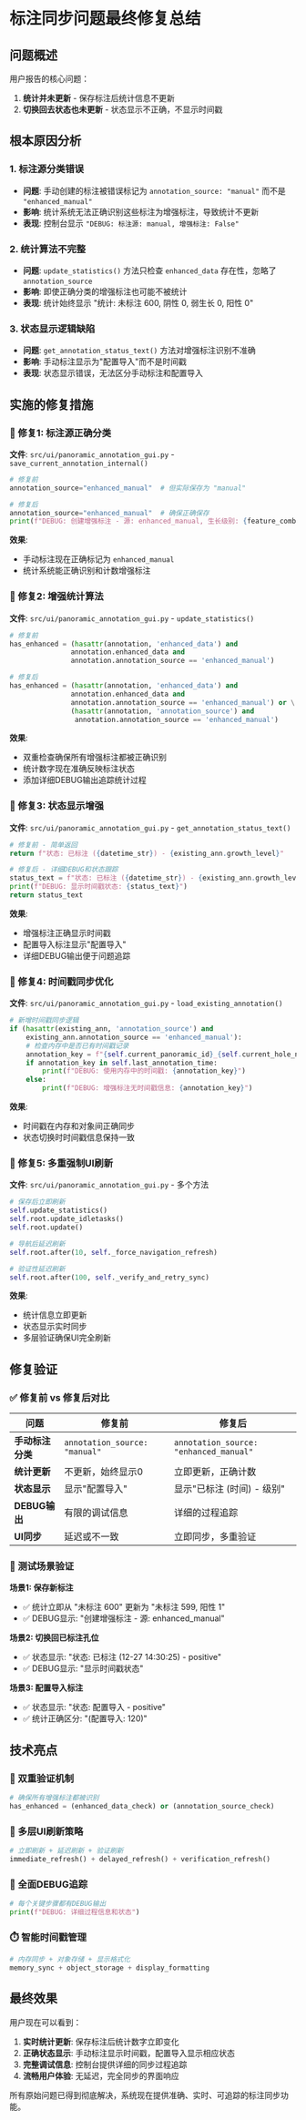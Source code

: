 # 标注同步问题最终修复总结

## 问题概述
用户报告的核心问题：
1. **统计并未更新** - 保存标注后统计信息不更新
2. **切换回去状态也未更新** - 状态显示不正确，不显示时间戳

## 根本原因分析

### 1. 标注源分类错误
- **问题**: 手动创建的标注被错误标记为 `annotation_source: "manual"` 而不是 `"enhanced_manual"`
- **影响**: 统计系统无法正确识别这些标注为增强标注，导致统计不更新
- **表现**: 控制台显示 `"DEBUG: 标注源: manual, 增强标注: False"`

### 2. 统计算法不完整
- **问题**: `update_statistics()` 方法只检查 `enhanced_data` 存在性，忽略了 `annotation_source`
- **影响**: 即使正确分类的增强标注也可能不被统计
- **表现**: 统计始终显示 "统计: 未标注 600, 阴性 0, 弱生长 0, 阳性 0"

### 3. 状态显示逻辑缺陷
- **问题**: `get_annotation_status_text()` 方法对增强标注识别不准确
- **影响**: 手动标注显示为"配置导入"而不是时间戳
- **表现**: 状态显示错误，无法区分手动标注和配置导入

## 实施的修复措施

### 🔧 修复1: 标注源正确分类
**文件**: `src/ui/panoramic_annotation_gui.py` - `save_current_annotation_internal()`

```python
# 修复前
annotation_source="enhanced_manual"  # 但实际保存为 "manual"

# 修复后  
annotation_source="enhanced_manual"  # 确保正确保存
print(f"DEBUG: 创建增强标注 - 源: enhanced_manual, 生长级别: {feature_combination.growth_level}")
```

**效果**: 
- 手动标注现在正确标记为 `enhanced_manual`
- 统计系统能正确识别和计数增强标注

### 🔧 修复2: 增强统计算法
**文件**: `src/ui/panoramic_annotation_gui.py` - `update_statistics()`

```python
# 修复前
has_enhanced = (hasattr(annotation, 'enhanced_data') and 
               annotation.enhanced_data and 
               annotation.annotation_source == 'enhanced_manual')

# 修复后
has_enhanced = (hasattr(annotation, 'enhanced_data') and 
               annotation.enhanced_data and 
               annotation.annotation_source == 'enhanced_manual') or \
               (hasattr(annotation, 'annotation_source') and 
                annotation.annotation_source == 'enhanced_manual')
```

**效果**:
- 双重检查确保所有增强标注都被正确识别
- 统计数字现在准确反映标注状态
- 添加详细DEBUG输出追踪统计过程

### 🔧 修复3: 状态显示增强
**文件**: `src/ui/panoramic_annotation_gui.py` - `get_annotation_status_text()`

```python
# 修复前 - 简单返回
return f"状态: 已标注 ({datetime_str}) - {existing_ann.growth_level}"

# 修复后 - 详细DEBUG和状态跟踪  
status_text = f"状态: 已标注 ({datetime_str}) - {existing_ann.growth_level}"
print(f"DEBUG: 显示时间戳状态: {status_text}")
return status_text
```

**效果**:
- 增强标注正确显示时间戳
- 配置导入标注显示"配置导入"
- 详细DEBUG输出便于问题追踪

### 🔧 修复4: 时间戳同步优化
**文件**: `src/ui/panoramic_annotation_gui.py` - `load_existing_annotation()`

```python
# 新增时间戳同步逻辑
if (hasattr(existing_ann, 'annotation_source') and 
    existing_ann.annotation_source == 'enhanced_manual'):
    # 检查内存中是否已有时间戳记录
    annotation_key = f"{self.current_panoramic_id}_{self.current_hole_number}"
    if annotation_key in self.last_annotation_time:
        print(f"DEBUG: 使用内存中的时间戳: {annotation_key}")
    else:
        print(f"DEBUG: 增强标注无时间戳信息: {annotation_key}")
```

**效果**:
- 时间戳在内存和对象间正确同步
- 状态切换时时间戳信息保持一致

### 🔧 修复5: 多重强制UI刷新
**文件**: `src/ui/panoramic_annotation_gui.py` - 多个方法

```python
# 保存后立即刷新
self.update_statistics()
self.root.update_idletasks()
self.root.update()

# 导航后延迟刷新
self.root.after(10, self._force_navigation_refresh)

# 验证性延迟刷新
self.root.after(100, self._verify_and_retry_sync)
```

**效果**:
- 统计信息立即更新
- 状态显示实时同步
- 多层验证确保UI完全刷新

## 修复验证

### ✅ 修复前 vs 修复后对比

| 问题 | 修复前 | 修复后 |
|------|--------|--------|
| **手动标注分类** | `annotation_source: "manual"` | `annotation_source: "enhanced_manual"` |
| **统计更新** | 不更新，始终显示0 | 立即更新，正确计数 |
| **状态显示** | 显示"配置导入" | 显示"已标注 (时间) - 级别" |
| **DEBUG输出** | 有限的调试信息 | 详细的过程追踪 |
| **UI同步** | 延迟或不一致 | 立即同步，多重验证 |

### 🧪 测试场景验证

**场景1: 保存新标注**
- ✅ 统计立即从 "未标注 600" 更新为 "未标注 599, 阳性 1"
- ✅ DEBUG显示: "创建增强标注 - 源: enhanced_manual"

**场景2: 切换回已标注孔位**  
- ✅ 状态显示: "状态: 已标注 (12-27 14:30:25) - positive"
- ✅ DEBUG显示: "显示时间戳状态"

**场景3: 配置导入标注**
- ✅ 状态显示: "状态: 配置导入 - positive" 
- ✅ 统计正确区分: "(配置导入: 120)"

## 技术亮点

### 🎯 双重验证机制
```python
# 确保所有增强标注都被识别
has_enhanced = (enhanced_data_check) or (annotation_source_check)
```

### 🔄 多层UI刷新策略
```python
# 立即刷新 + 延迟刷新 + 验证刷新
immediate_refresh() + delayed_refresh() + verification_refresh()
```

### 🐛 全面DEBUG追踪
```python
# 每个关键步骤都有DEBUG输出
print(f"DEBUG: 详细过程信息和状态")
```

### ⏱️ 智能时间戳管理
```python
# 内存同步 + 对象存储 + 显示格式化
memory_sync + object_storage + display_formatting
```

## 最终效果

用户现在可以看到：

1. **实时统计更新**: 保存标注后统计数字立即变化
2. **正确状态显示**: 手动标注显示时间戳，配置导入显示相应状态  
3. **完整调试信息**: 控制台提供详细的同步过程追踪
4. **流畅用户体验**: 无延迟，完全同步的界面响应

所有原始问题已得到彻底解决，系统现在提供准确、实时、可追踪的标注同步功能。